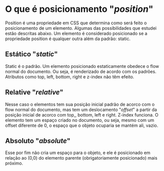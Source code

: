 # O que é posicionamento "*position*"

Position é uma propriedade em CSS que determina como será feito o posicionamento de um elemento. Algumas das possibilidades que estudei estão descritas abaixo. Um elemento é considerado posicionado se a propriedade position é qualquer outra além da padrão: static.

## Estático "*static*"

Static é o padrão. Um elemento posicionado estaticamente obedece o flow normal do documento. Ou seja, é renderizado de acordo com os padrões. Atributos como top, left, bottom, right e z-index não têm efeito.

## Relative "*relative*"

Nesse caso o elementos tem sua posição inicial padrão de acorco com o flow normal do documento, mas tem um deslocamento "*offset*" a partir da posição inicial de acorco com top,, bottom, left e right. Z-index funciona. O elemento tem um espaço criado no documento, ou seja, mesmo com um offset diferente de 0, o espaço que o objeto ocuparia se mantém ali, vazio.

## Absoluto "*absolute*"

Esse por fim não cria um espaço para o objeto, e ele é posicionado em relação ao (0,0) do elemento parente (obrigatoriamente posicionado) mais próximo.